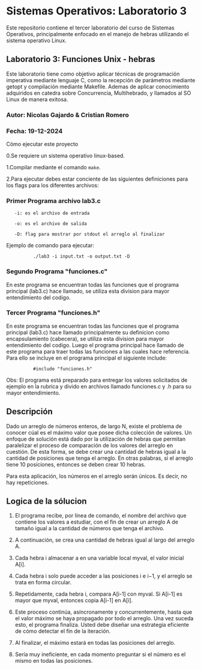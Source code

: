 <h1>Sistemas Operativos: Laboratorio 3</h1>

Este repositorio contiene el tercer laboratorio del curso de Sistemas Operativos, principalmente enfocado en el manejo de hebras utilizando el sistema operativo Linux.

<h2>Laboratorio 3: Funciones Unix - hebras </h2>

Este laboratorio tiene como objetivo aplicar técnicas de programación imperativa mediante lenguaje C, como la recepción de parámetros mediante getopt y compilación mediante Makefile. Ademas de aplicar conocimiento adquiridos en catedra sobre Concurrencia, Multihebrado, y llamados al SO Linux de manera exitosa.

<h3>Autor: Nicolas Gajardo & Cristian Romero</h3>

<h3>Fecha: 19-12-2024</h3>

Cómo ejecutar este proyecto

0.Se requiere un sistema operativo linux-based.

1.Compilar mediante el comando <code>make</code>.

2.Para ejecutar debes estar conciente de las siguientes definiciones para los flags para los diferentes archivos:

<h3>Primer Programa archivo lab3.c</h3>

       -i: es el archivo de entrada 
       
       -o: es el archivo de salida
       
       -D: flag para mostrar por stdout el arreglo al finalizar
       
      
Ejemplo de comando para ejecutar:

              ./lab3 -i input.txt -o output.txt -D    

<h3>Segundo Programa "funciones.c"</h3>

En este programa se encuentran todas las funciones que el programa principal (lab3.c) hace llamado, se utiliza esta division para mayor entendimiento del codigo.
      
<h3>Tercer Programa "funciones.h"</h3>

En este programa se encuentran todas las funciones que el programa principal (lab3.c) hace llamado principalmente su definicion como encapsulamiento (cabecera), se utiliza esta division para mayor entendimiento del codigo.
Luego el programa principal hace llamado de este programa para traer todas las funciones a las cuales hace referencia.
Para ello se incluye en el programa principal el siguiente include:

              #include "funciones.h"
      
Obs: El programa está preparado para entregar los valores solicitados de ejemplo en la rubrica y divido en archivos llamado funciones.c y .h para su mayor entendimiento.

            
<h2>Descripción</h2>

Dado un arreglo de números enteros, de largo N, existe el problema de conocer cúal es el máximo valor que posee dicha colección de valores. Un enfoque de solución está dado por la utilización de hebras que permitan paralelizar el proceso de comparación de los valores del arreglo en cuestión. De esta forma, se debe crear una cantidad de hebras igual a la cantidad de posiciones que tenga el arreglo. En otras palabras, si el arreglo tiene 10 posiciones, entonces se deben crear 10 hebras.

Para esta aplicación, los números en el arreglo serán únicos. Es decir, no hay repeticiones.

<h2>Logica de la sólucion</h2>

1. El programa recibe, por línea de comando, el nombre del archivo que contiene los valores a estudiar, con el fin de crear un arreglo A de tamaño igual a la cantidad de números que tenga el archivo.
2. A continuación, se crea una cantidad de hebras igual al largo del arreglo A.
3. Cada hebra i almacenar a en una variable local myval, el valor inicial A[i].
4. Cada hebra i solo puede acceder a las posiciones i e i−1, y el arreglo se trata en forma circular.
5. Repetidamente, cada hebra i, compara A[i-1] con myval. Si A[i-1] es mayor que myval,
entonces copia A[i-1] en A[i].

6. Este proceso continúa, asíncronamente y concurrentemente, hasta que el valor máximo se haya propagado por todo el arreglo. Una vez suceda esto, el programa finaliza. Usted debe diseñar una estrategia eficiente de cómo detectar el fin de la iteración.
7. Al finalizar, el máximo estará en todas las posiciones del arreglo.
8. Sería muy ineficiente, en cada momento preguntar si el número es el mismo en todas las posiciones.
